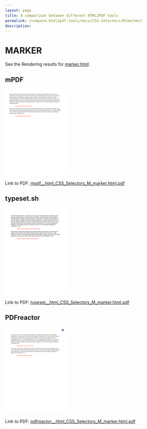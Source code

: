 ```yaml
---
layout: page
title: A comparison between different HTML2PDF tools
permalink: /compare.html2pdf.tools/docs/CSS-Selectors/M/marker/
description: 
---
```


# MARKER

See the Rendering results for [marker.html](/html/CSS%20Selectors/M/marker.html):

## mPDF
![](mpdf__html_CSS_Selectors_M_marker.html.png) 

Link to PDF: [mpdf__html_CSS_Selectors_M_marker.html.pdf](mpdf__html_CSS_Selectors_M_marker.html.pdf)

## typeset.sh
![](typeset__html_CSS_Selectors_M_marker.html.png) 

Link to PDF: [typeset__html_CSS_Selectors_M_marker.html.pdf](typeset__html_CSS_Selectors_M_marker.html.pdf)

## PDFreactor
![](pdfreactor__html_CSS_Selectors_M_marker.html.png) 

Link to PDF: [pdfreactor__html_CSS_Selectors_M_marker.html.pdf](pdfreactor__html_CSS_Selectors_M_marker.html.pdf)
